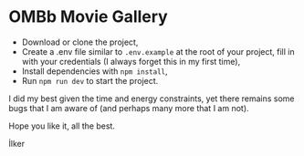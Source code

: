 # OMBb Movie Gallery

- Download or clone the project,
- Create a .env file similar to `.env.example` at the root of your project, fill in with your credentials (I always forget this in my first time),
- Install dependencies with `npm install`,
- Run `npm run dev` to start the project.

I did my best given the time and energy constraints, yet there remains some bugs that I am aware of (and perhaps many more that I am not). 

Hope you like it, all the best.

İlker